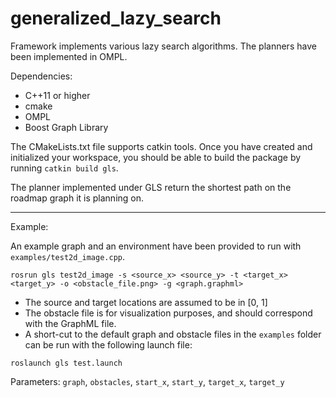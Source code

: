 # generalized_lazy_search

Framework implements various lazy search algorithms. The planners have been implemented in OMPL.

Dependencies:
- C++11 or higher
- cmake
- OMPL
- Boost Graph Library

The CMakeLists.txt file supports catkin tools. Once you have created and initialized your workspace, 
you should be able to build the package by running `catkin build gls`.

The planner implemented under GLS return the shortest path on the roadmap graph it is planning on.

------

Example:

An example graph and an environment have been provided to run with `examples/test2d_image.cpp`.

```
rosrun gls test2d_image -s <source_x> <source_y> -t <target_x> <target_y> -o <obstacle_file.png> -g <graph.graphml>
```

* The source and target locations are assumed to be in [0, 1]
* The obstacle file is for visualization purposes, and should correspond with the GraphML file.
* A short-cut to the default graph and obstacle files in the `examples` folder can be run with the following launch file:
```
roslaunch gls test.launch
```
Parameters: `graph`, `obstacles`, `start_x`, `start_y`, `target_x`, `target_y`
